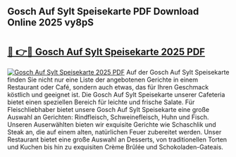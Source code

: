 ## Gosch Auf Sylt Speisekarte PDF Download Online 2025 vy8pS

# <h2><a href="http://gc844o.nevu.top/?p=Gosch+Auf+Sylt+Speisekarte">🔗 👉🔴 Gosch Auf Sylt Speisekarte 2025 PDF</a></h2>

[![Gosch Auf Sylt Speisekarte 2025 PDF](https://i.imgur.com/dBaPXMq.png)](http://gc844o.nevu.top/?p=Gosch+Auf+Sylt+Speisekarte)
Auf der Gosch Auf Sylt Speisekarte finden Sie nicht nur eine Liste der angebotenen Gerichte in einem Restaurant oder Café, sondern auch etwas, das für Ihren Geschmack köstlich und geeignet ist. Die Gosch Auf Sylt Speisekarte unserer Cafeteria bietet einen speziellen Bereich für leichte und frische Salate. Für Fleischliebhaber bietet unsere Gosch Auf Sylt Speisekarte eine große Auswahl an Gerichten: Rindfleisch, Schweinefleisch, Huhn und Fisch. Unseren Auserwählten bieten wir exquisite Gerichte wie Schaschlik und Steak an, die auf einem alten, natürlichen Feuer zubereitet werden. Unser Restaurant bietet eine große Auswahl an Desserts, von traditionellen Torten und Kuchen bis hin zu exquisiten Crème Brûlée und Schokoladen-Gateais.
